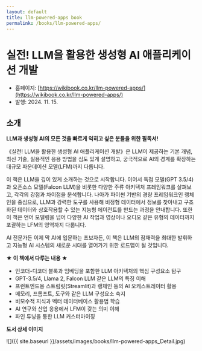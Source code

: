 ```yaml
---
layout: default
title: llm-powered-apps book
permalink: /books/llm-powered-apps/
---
```


# 실전! LLM을 활용한 생성형 AI 애플리케이션 개발

- 홈페이지: [https://wikibook.co.kr/llm-powered-apps/](https://wikibook.co.kr/llm-powered-apps/)
- 발행: 2024. 11. 15.
        
## 소개

**LLM과 생성형 AI의 모든 것을 빠르게 익히고 싶은 분들을 위한 필독서!**

《실전! LLM을 활용한 생성형 AI 애플리케이션 개발》은 LLM이 제공하는 기본 개념, 최신 기술, 실용적인 응용 방법을 심도 있게 설명하고, 궁극적으로 AI의 경계를 확장하는 대규모 파운데이션 모델(LFM)까지 다룹니다.

이 책은 LLM을 깊이 있게 소개하는 것으로 시작합니다. 이어서 독점 모델(GPT 3.5/4)과 오픈소스 모델(Falcon LLM)을 비롯한 다양한 주류 아키텍처 프레임워크를 살펴보고, 각각의 강점과 차이점을 분석합니다. 나아가 파이썬 기반의 경량 프레임워크인 랭체인을 중심으로, LLM과 강력한 도구를 사용해 비정형 데이터에서 정보를 찾아내고 구조화된 데이터와 상호작용할 수 있는 지능형 에이전트를 만드는 과정을 안내합니다. 또한 이 책은 언어 모델링을 넘어 다양한 AI 작업과 영상이나 오디오 같은 유형의 데이터까지 포괄하는 LFM의 영역까지 다룹니다.

AI 전문가든 이제 막 AI에 입문하는 초보자든, 이 책은 LLM의 잠재력을 최대한 발휘하고 지능형 AI 시스템의 새로운 시대를 열어가기 위한 로드맵이 될 것입니다.

**★ 이 책에서 다루는 내용 ★**

- 인코더-디코더 블록과 임베딩을 포함한 LLM 아키텍처의 핵심 구성요소 탐구
- GPT-3.5/4, Llama 2, Falcon LLM 같은 LLM의 특징 이해
- 프런트엔드용 스트림릿(Streamlit)과 랭체인 등의 AI 오케스트레이터 활용
- 메모리, 프롬프트, 도구와 같은 LLM 구성요소 숙지
- 비모수적 지식과 벡터 데이터베이스 활용법 학습
- AI 연구와 산업 응용에서 LFM이 갖는 의미 이해
- 파인 튜닝을 통한 LLM 커스터마이징

**도서 상세 이미지**

![]({{ site.baseurl }}/assets/images/books/llm-powered-apps_Detail.jpg)
